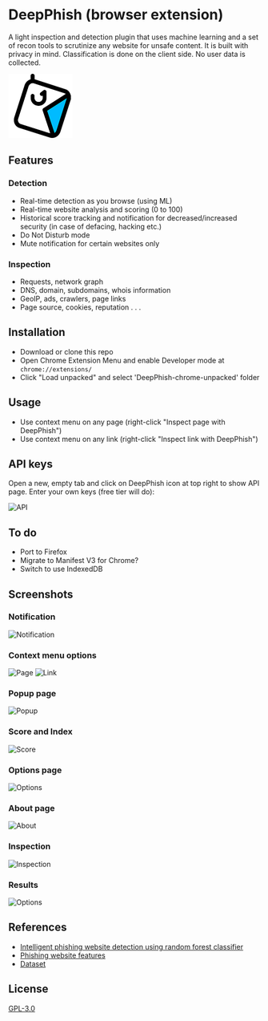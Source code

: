 
# DeepPhish (browser extension)

A light inspection and detection plugin that uses machine learning and a set of recon tools to scrutinize any website for unsafe content. It is built with privacy in mind. Classification is done on the client side. No user data is collected.

![DeepPhish](images/detective.png)

## Features

### Detection

- Real-time detection as you browse (using ML)
- Real-time website analysis and scoring (0 to 100)
- Historical score tracking and notification for decreased/increased security (in case of defacing, hacking etc.)
- Do Not Disturb mode
- Mute notification for certain websites only

### Inspection

- Requests, network graph
- DNS, domain, subdomains, whois information
- GeoIP, ads, crawlers, page links
- Page source, cookies, reputation . . .

## Installation

- Download or clone this repo
- Open Chrome Extension Menu and enable Developer mode at
  ```chrome://extensions/```
- Click "Load unpacked" and select 'DeepPhish-chrome-unpacked' folder

## Usage

- Use context menu on any page (right-click "Inspect page with DeepPhish")
- Use context menu on any link (right-click "Inspect link with DeepPhish")

## API keys 

Open a new, empty tab and click on DeepPhish icon at top right to show API page.
Enter your own keys (free tier will do):

![API](images/apikeys.png)


## To do

- Port to Firefox
- Migrate to Manifest V3 for Chrome?
- Switch to use IndexedDB 

## Screenshots

### Notification
![Notification](images/notif.png)

### Context menu options

![Page](images/inspect-page.png)
![Link](images/inspect-link.png)


### Popup page

![Popup](images/popup.png)

### Score and Index

![Score](images/score-red-up.png)

### Options page

![Options](images/options.png)


### About page
![About](images/about.png)


### Inspection

![Inspection](images/inspection.png)

### Results

![Options](images/results.png)

## References

- [Intelligent phishing website detection using random forest classifier](https://ieeexplore.ieee.org/abstract/document/8252051/)
- [Phishing website features](PhishingWebsitesFeatures.docx)
- [Dataset](https://archive.ics.uci.edu/ml/datasets/phishing+websites)


## License

[GPL-3.0](LICENSE)
